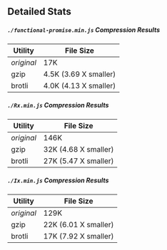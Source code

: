 
## Detailed Stats


##### `./functional-promise.min.js` Compression Results

| Utility     | File Size   |
|-------------|-------------|
| _original_  | 17K
| gzip        | 4.5K  (3.69 X smaller)
| brotli      | 4.0K  (4.13 X smaller)

##### `./Rx.min.js` Compression Results

| Utility     | File Size   |
|-------------|-------------|
| _original_  | 146K
| gzip        | 32K  (4.68 X smaller)
| brotli      | 27K  (5.47 X smaller)

##### `./Ix.min.js` Compression Results

| Utility     | File Size   |
|-------------|-------------|
| _original_  | 129K
| gzip        | 22K  (6.01 X smaller)
| brotli      | 17K  (7.92 X smaller)

